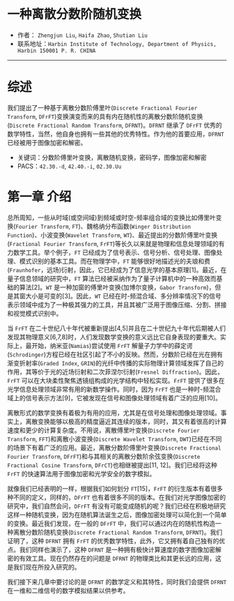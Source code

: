 # 一种离散分数阶随机变换
* 作者： `Zhengjun Liu`, `Haifa Zhao`, `Shutian Liu`
* 联系地址：`Harbin Institute of Technology, Department of Physics, Harbin 150001 P. R. CHINA`

---

# 综述
我们提出了一种基于离散分数阶傅里叶(`Discrete Fractional Fourier Transform`, `DFrFT`)变换演变而来的具有内在随机性的离散分数阶随机变换(`Discrete Fractional Random Transform`, `DFRNT`)。`DFRNT` 继承了 `DFrFT` 优秀的数学特性，当然，他自身也拥有一些其他的优秀特性。作为他的首要应用，`DFRNT` 已经被用于图像加密和解密。

* 关键词：分数阶傅里叶变换，离散随机变换，密码学，图像加密和解密
* PACS：`42.30.-d`, `42.40.-i`, `02.30.Uu`

# 第一章 介绍
总所周知，一些从时域(或空间域)到频域或时空-频率组合域的变换比如傅里叶变换(`Fourier Transform`, `FT`)、魏格纳分布函数(`Winger Distribution Function`)、小波变换(`Wavelet Transform`, `WT`)、最近提出的分数阶傅里叶变换(`Fractional Fourier Transform`, `FrFT`)等长久以来就是物理和信息处理领域的有力数学工具。举个例子，`FT` 已经成为了信号表示、信号分析、信号处理、图像处理、模式识别的基本工具。而在物理学中，`FT` 能够很好地描述光的夫琅和费(`Fraunhofer`，远场)衍射，因此，它已经成为了信息光学的基本原理[1]。最近，在量子信息领域的研究中，`FT` 算法已经被采纳作为了量子计算机中的一种高效而基础的算法[2]。`WT` 是一种加窗的傅里叶变换(加博尔变换，`Gabor Transform`)，但是其窗大小是可变的[3]。因此，`WT` 已经在时-频混合域、多分辨率情况下的信号表示领域中成为了一种极其强力的工具，并且其被广泛用于图像压缩、分割、拼接和视觉模式识别中。

当 `FrFT` 在二十世纪八十年代被重新提出[4,5]并且在二十世纪九十年代后期被人们发现其物理意义[6,7,8]时，人们发现数学变换的意义远比它自身表现的要重大。实际上，最开始，纳米亚(`Namias`)尝试使用 `FrFT` 解量子力学中的薛定谔(`Schrodinger`)方程已经在社区引起了不小的反映。然而，分数阶已经在光在拥有渐变折射率(`Graded Index`, `GRIN`)的光纤中传播的实际物理计算领域发挥了自己的作用，其等价于光的近场衍射和二次菲涅尔衍射(`Fresnel Diffraction`)。因此，`FrFT` 可以在大块柔性聚焦透镜组构成的光学结构中轻松实现。`FrFT` 提供了很多在光学信息处理领域非常有用的新数学操作。同时，因为 `FrFT` 也是一种时-频混合域上的信号表示方法[9]，它被发现在信号和图像处理领域有着广泛的应用[10]。

离散形式的数学变换有着极为有用的应用，尤其是在信号处理和图像处理领域。事实上，离散变换能够以极高的精度逼近其连续的版本，同时，其又有着很高的计算速度和更少的计算复杂度。不用说，离散傅里叶变换(`Discrete Fourier Transform`, `FFT`)和离散小波变换(`Discrete Wavelet Transform`, `DWT`)已经在不同的场景下有着广泛的应用。最近，离散分数阶傅里叶变换(`Discrete Fractional Fourier Transform`, `DFrFT`)和与其相关的离散分数阶余弦变换(`Discrete Fractional Cosine Transform`, `DFrCT`)也相继被提出[11, 12]。我们已经将这种 `FrFT` 的快速算法用于图像加密和光学安全的数字模拟。

就像我们已经表明的一样，根据我们如何划分 `FT`[15]，`FrFT` 的衍生版本有着很多种不同的定义，同样的，`DFrFT` 也有着很多不同的版本。在我们对光学图像加密的研究中，我们自然会问，`DFrFT` 有没有可能变成随机的呢？我们已经在积极地研究这样一种随机变换，因为在随机算法诞生之后，图像加密处理可以简化到一个简单的变换。最近我们发现，在一般的 `DFrFT` 中，我们可以通过内在的随机性构造一种离散分数阶随机变换(`Discrete Fractional Random Transform`, `DFRNT`)。我们证明了，这种 `DFRNT` 拥有 `FrFT` 的优秀数学特性，此外，它又拥有着自己独有的优点。我们同样也演示了，这种 `DFRNT` 是一种拥有极快计算速度的数字图像加密解密的有效工具。现在仍然存在的问题是 `DFRNT` 的物理类比和其更长远的应用，这是我们现在所投入研究的。

我们接下来几章中要讨论的是 `DFRNT` 的数学定义和其特性，同时我们会提供 `DFRNT` 在一维和二维信号的数字模拟结果以供参考。
